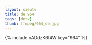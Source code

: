```yaml
--- 
layout: sieutv
title: de 964
tags: [detv]
thumb: ffmpeg/964_de.jpg
---
```

{% include oADdzK6f4W key="964" %} 
